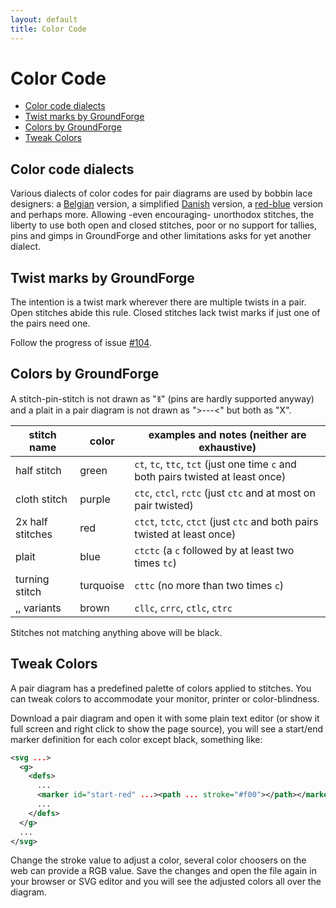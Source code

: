 ```yaml
---
layout: default
title: Color Code
---
```


Color Code
==========

- [Color code dialects](#color-code-dialects)
- [Twist marks by GroundForge](#twist-marks-by-groundforge)
- [Colors by GroundForge](#colors-by-groundforge)
- [Tweak Colors](#tweak-colors)


Color code dialects
-------------------

Various dialects of color codes for pair diagrams are used by bobbin lace designers:
a [Belgian] version, a simplified [Danish] version, a [red-blue] version and perhaps more.
Allowing -even encouraging- unorthodox stitches, the liberty to use both open and closed stitches,
poor or no support for tallies, pins and gimps in GroundForge and other limitations asks for yet another dialect.

[Belgian]: https://www.mail-archive.com/lace@arachne.com/msg51345.html
[Danish]: https://www.mail-archive.com/lace@arachne.com/msg51355.html
[red-blue]: http://susanroberts.info/Working%20diagrams%20-%20part%202.pdf


Twist marks by GroundForge
--------------------------

The intention is a twist mark wherever there are multiple twists in a pair.
Open stitches abide this rule. Closed stitches lack twist marks if just one of the pairs need one.

Follow the progress of issue [#104](https://github.com/d-bl/GroundForge/issues/104).

Colors by GroundForge
---------------------

A stitch-pin-stitch is not drawn as "ꅉ" (pins are hardly supported anyway) and 
a plait in a pair diagram is not drawn as ">---<" but both as "X".

stitch name         | color      | examples and notes (neither are exhaustive)
--------------------|------------|--------------------------------------------
half stitch         | green      | `ct`, `tc`, `ttc`, `tct` (just one time `c` and both pairs twisted at least once)
cloth stitch        | purple     | `ctc`, `ctcl`, `rctc` (just `ctc` and at most on pair twisted)
2x half stitches    | red        | `ctct`, `tctc`, `ctct` (just `ctc` and both pairs twisted at least once)
plait               | blue       | `ctctc` (a `c` followed by at least two times `tc`)
turning stitch      | turquoise  | `cttc` (no more than two times `c`)
,, variants         | brown      | `cllc`, `crrc`, `ctlc`, `ctrc`

Stitches not matching anything above will be black.


Tweak Colors
------------

A pair diagram has a predefined palette of colors applied to stitches. You can tweak colors to accommodate your monitor, printer or color-blindness.

Download a pair diagram and open it with some plain text editor (or show it full screen and right click to show the page source), you will see a start/end marker definition for each color except black, something like:
```xml
<svg ...>
  <g>
    <defs>
      ...
      <marker id="start-red" ...><path ... stroke="#f00"></path></marker>
      ...
    </defs>
  </g>
  ...
</svg>
```

Change the stroke value to adjust a color, several color choosers on the web can provide a RGB value. Save the changes and open the file again in your browser or SVG editor and you will see the adjusted colors all over the diagram.
